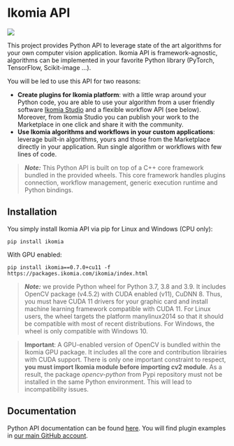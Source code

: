# Ikomia API

![](https://ikomia.com/static/showcase/img/home/plugin.png)

This project provides Python API to leverage state of the art algorithms for your own computer vision application. Ikomia API is framework-agnostic, algorithms can be implemented in your favorite Python library (PyTorch, TensorFlow, Scikit-image ...).

You will be led to use this API for two reasons:
- **Create plugins for Ikomia platform**: with a little wrap around your Python code, you are able to use your algorithm from a user friendly software [Ikomia Studio](https://github.com/Ikomia-dev/IkomiaStudio) and a flexible workflow API (see below). Moreover, from Ikomia Studio you can publish your work to the Marketplace in one click and share it with the community.
- **Use Ikomia algorithms and workflows in your custom applications**: leverage built-in algorithms, yours and those from the Marketplace directly in your application. Run single algorithm or workflows with few lines of code.


> **_Note:_**  This Python API is built on top of a C++ core framework bundled in the provided wheels. This core framework handles plugins connection, workflow management, generic execution runtime and Python bindings.


## Installation

You simply install Ikomia API via pip for Linux and Windows (CPU only):

`pip install ikomia`

With GPU enabled:

`pip install ikomia==0.7.0+cu11 -f https://packages.ikomia.com/ikomia/index.html`

>**_Note:_** we provide Python wheel for Python 3.7, 3.8 and 3.9. It includes OpenCV package (v4.5.2) with CUDA enabled (v11), CuDNN 8. Thus, you must have CUDA 11 drivers for your graphic card and install machine learning framework compatible with CUDA 11. For Linux users, the wheel targets the platform manylinux2014 so that it should be compatible with most of recent distributions. For Windows, the wheel is only compatible with Windows 10.


>**Important**: A GPU-enabled version of OpenCV is bundled within the Ikomia GPU package. It includes all the core and contribution librairies with CUDA support. There is only one important constraint to respect, **you must import Ikomia module before importing cv2 module**. As a result, the package *opencv-python* from Pypi repository must not be installed in 
the same Python environment. This will lead to incompatibility issues.


## Documentation

Python API documentation can be found [here](https://ikomia-dev.github.io/python-api-documentation/). You will find plugin examples in [our main GitHub account](https://github.com/Ikomia-dev).
